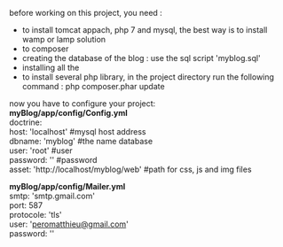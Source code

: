 before working on this project, you need :
- to install tomcat appach, php 7 and mysql, the best way is to install wamp or lamp solution
- to composer
- creating the database of the blog : use the sql script 'myblog.sql'
- installing all the 
- to install several php library, in the project directory run the following command :
php composer.phar update  
  
now you have to configure your project:  
__myBlog/app/config/Config.yml__  
doctrine:  
    host: 'localhost' #mysql host address   
    dbname: 'myblog' #the name database  
    user: 'root' #user  
    password: '' #password  
asset: 'http://localhost/myblog/web' #path for css, js and img files  
  
  
__myBlog/app/config/Mailer.yml__  
smtp: 'smtp.gmail.com'  
port: 587  
protocole: 'tls'  
user: 'peromatthieu@gmail.com'  
password: ''  

